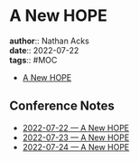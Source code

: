 # A New HOPE

**author**:: Nathan Acks  
**date**:: 2022-07-22  
**tags**:: #MOC

* [A New HOPE](https://xiv.hope.net/)

## Conference Notes

* [2022-07-22 — A New HOPE](../log/2022-07-22-a-new-hope.md)
* [2022-07-23 — A New HOPE](../log/2022-07-23-a-new-hope.md)
* [2022-07-24 — A New HOPE](../log/2022-07-24-a-new-hope.md)
